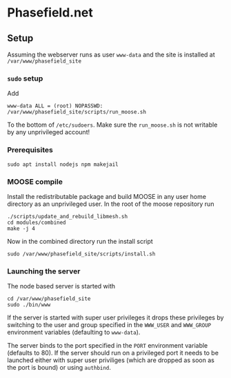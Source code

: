 # Phasefield.net

## Setup

Assuming the webserver runs as user `www-data` and the site is installed at `/var/www/phasefield_site`

### `sudo` setup 

Add 

```
www-data ALL = (root) NOPASSWD: /var/www/phasefield_site/scripts/run_moose.sh
```

To the bottom of `/etc/sudoers`. Make sure the `run_moose.sh` is not writable by any unprivileged account!

### Prerequisites

```
sudo apt install nodejs npm makejail
```

### MOOSE compile

Install the redistributable package and build MOOSE in any user home directory as an unprivileged user. 
In the root of the moose repository run

```
./scripts/update_and_rebuild_libmesh.sh
cd modules/combined
make -j 4
```

Now in the combined directory run the install script

```
sudo /var/www/phasefield_site/scripts/install.sh
```

### Launching the server

The node based server is started with

```
cd /var/www/phasefield_site
sudo ./bin/www
```

If the server is started with super user privileges it drops these privileges by switching to 
the user and group specified in the `WWW_USER` and `WWW_GROUP` environment variables (defaulting to `www-data`).

The server binds to the port specified in the `PORT` environment variable (defaults to 80). If the server should run on a privileged port
it needs to be launched either with super user priviliges (which are dropped as soon as the port is bound) or using `authbind`.
